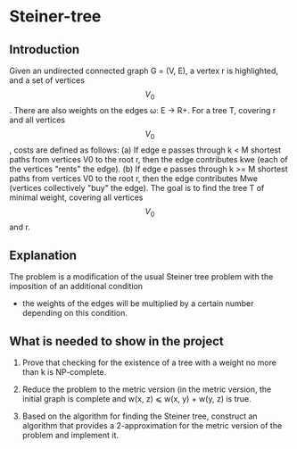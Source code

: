 # Steiner-tree

## Introduction
Given an undirected connected graph G = (V, E), a vertex r is highlighted, and a set of vertices $$V_0$$. There are also weights on the edges ω: E → R+. For a tree T, covering r and all vertices  $$V_0$$, costs are defined as follows:
(a) If edge e passes through k < M shortest paths from vertices V0 to the root r, then the edge contributes kwe (each of the vertices "rents" the edge).
(b) If edge e passes through k >= M shortest paths from vertices V0 to the root r, then the edge contributes Mwe (vertices collectively "buy" the edge).
The goal is to find the tree T of minimal weight, covering all vertices $$V_0$$ and r.

## Explanation
The problem is a modification of the usual Steiner tree problem with the imposition of an additional condition
- the weights of the edges will be multiplied by a certain number depending on this condition.

## What is needed to show in the project

1) Prove that checking for the existence of a tree with a weight no more than k is NP-complete.

2) Reduce the problem to the metric version (in the metric version, the initial graph is complete and w(x, z) ⩽ w(x, y) + w(y, z) is true.

3) Based on the algorithm for finding the Steiner tree, construct an algorithm that provides a 2-approximation for the metric version of the problem and implement it.

